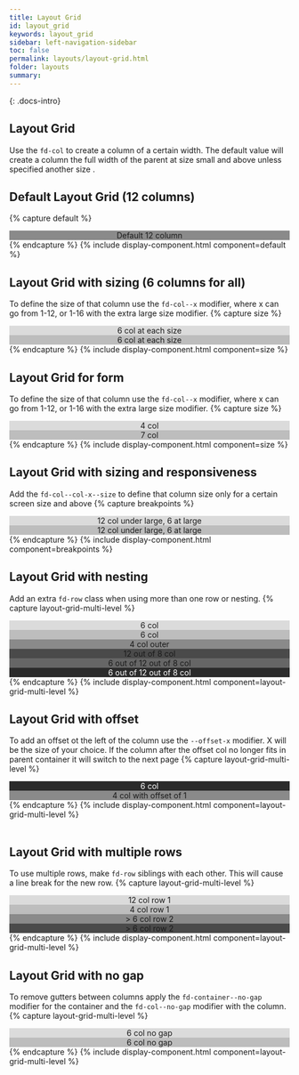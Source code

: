 ```yaml
---
title: Layout Grid
id: layout_grid
keywords: layout_grid
sidebar: left-navigation-sidebar
toc: false
permalink: layouts/layout-grid.html
folder: layouts
summary:
---
```


{: .docs-intro}

## Layout Grid

Use the `fd-col` to create a column of a certain width. The default value will create a column the full width of the parent at size small and above unless specified another size .

## Default Layout Grid (12 columns)
{% capture default %}
<div class ="fd-container__outer">
    <div class="fd-container">
        <div class="fd-row">
            <div class="fd-col">
                <div style="background-color: #8a8a8a;text-align:center;width:100%;">
                Default 12 column
                </div>
            </div>
        </div>
    </div>
</div>
{% endcapture %}
{% include display-component.html component=default %}

<br/>


## Layout Grid with sizing (6 columns for all)
To define the size of that column use the `fd-col--x` modifier, where x can go from 1-12, or 1-16 with the extra large size modifier.
{% capture size %}
<div class ="fd-container__outer">
    <div class="fd-container">
        <div class="fd-row">
            <div class="fd-col fd-col--6">
                <div style="background-color: #dbdbdb;text-align:center;width:100%;">
                6 col at each size
                </div>
            </div>
            <div class="fd-col fd-col--6">
                <div style="background-color: #bdbdbd;text-align:center;width:100%;">
                    6 col at each size
                </div>
            </div>
        </div>
    </div>
</div>
{% endcapture %}
{% include display-component.html component=size %}

<br/>

## Layout Grid for form
To define the size of that column use the `fd-col--x` modifier, where x can go from 1-12, or 1-16 with the extra large size modifier.
{% capture size %}
<div class ="fd-container__outer">
    <div class="fd-container">
        <div class="fd-row">
            <div class="fd-col fd-col--4">
                <div style="background-color: #dbdbdb;text-align:center;width:100%;">
                4 col
                </div>
            </div>
            <div class="fd-col fd-col--7">
                <div style="background-color: #bdbdbd;text-align:center;width:100%;">
                    7 col
                </div>
            </div>
        </div>
    </div>
</div>
{% endcapture %}
{% include display-component.html component=size %}

<br/>

##  Layout Grid with sizing and responsiveness
Add the `fd-col--col-x--size` to define that column size only for a certain screen size and above
{% capture breakpoints %}
<div class ="fd-container__outer">
    <div class="fd-container">
        <div class="fd-row">
            <div class="fd-col fd-col--6--l">
                <div style="background-color: #dbdbdb;text-align:center;width:100%;">
                    12 col under large, 6 at large
                </div>
            </div>
            <div class="fd-col fd-col--6--l">
                <div style="background-color: #bdbdbd;text-align:center;width:100%;">
                    12 col under large, 6 at large
                </div>
            </div>
        </div>
    </div>
</div>
{% endcapture %}
{% include display-component.html component=breakpoints %}
<br/>


##  Layout Grid with nesting
Add an extra `fd-row` class when using more than one row or nesting.
{% capture layout-grid-multi-level %}
<div class ="fd-container__outer">
    <div class="fd-container">
        <div class="fd-row">
            <div class="fd-col fd-col--6">
                <div style="background-color: #dbdbdb;text-align:center;width:100%;">
                    6 col
                </div>
                <div style="background-color: #bdbdbd;text-align:center;width:100%;">
                    6 col
                </div>
            </div>
            <div class="fd-col fd-col--6">
                <div class="fd-row">
                    <div class="fd-col fd-col--4">
                        <div style="background-color: #8a8a8a;text-align:center;width:100%;"> 
                            4 col outer
                        </div> 
                    </div>
                    <div class="fd-col fd-col--8">
                        <div class="fd-row">
                            <div class="fd-col fd-col--12">
                                <div style="background-color: #4a4a4a;text-align:center;width:100%;">
                                    12 out of 8 col
                                </div>
                            </div>      
                            <div class="fd-col fd-col--12">
                                <div class="fd-row">
                                    <div class="fd-col fd-col--6">
                                        <div style="background-color: #666666;text-align:center;width:100%;">
                                        6 out of 12 out of 8 col
                                        </div>
                                    </div>
                                    <div class="fd-col fd-col--6">
                                        <div style="background-color: #2b2b2b;text-align:center;width:100%;color:white;">
                                        6 out of 12 out of 8 col 
                                        </div>
                                    </div>
                                </div>
                            </div>
                        </div>
                    </div>
                </div>
            </div>
        </div>
    </div>
</div>
{% endcapture %}
{% include display-component.html component=layout-grid-multi-level %}

<br/>

##  Layout Grid with offset
To add an offset ot the left of the column use the `--offset-x` modifier. X will be the size of your choice. If the column after the offset col no longer fits in parent container it will switch to the next page
{% capture layout-grid-multi-level %}
<div class="fd-container">
    <div class="fd-row">
        <div class="fd-col fd-col--6">
            <div style="background-color: #2b2b2b;text-align:center;width:100%;color:white;">
                6 col
            </div>
        </div>
        <div class="fd-col fd-col--4 fd-col--offset-1">
            <div style="background-color: #8a8a8a;text-align:center;width:100%;"> 
                4 col with offset of 1
            </div>
        </div>
    </div>
</div>
{% endcapture %}
{% include display-component.html component=layout-grid-multi-level %}

<br/>


<br/>

##  Layout Grid with multiple rows
To use multiple rows, make `fd-row` siblings with each other. This will cause a line break for the new row.
{% capture layout-grid-multi-level %}
<div class="fd-container">
    <div class="fd-row">
        <div class="fd-col fd-col--12">
            <div style="background-color: #dbdbdb;text-align:center;width:100%;">
                12 col row 1
            </div>
        </div>
        <div class="fd-col fd-col--4">
            <div style="background-color: #bdbdbd;text-align:center;width:100%;">
                4 col row 1
            </div>
        </div>
    </div>
    <div class="fd-row">
        <div class="fd-col fd-col--6">
            <div style="background-color: #8a8a8a;text-align:center;width:100%;">>
                6 col row 2
            </div>
        </div>
        <div class="fd-col fd-col--6">
            <div style="background-color: #4a4a4a;text-align:center;width:100%;">>
                6 col row 2
            </div>
        </div>
    </div>
</div>
{% endcapture %}
{% include display-component.html component=layout-grid-multi-level %}

<br/>

##  Layout Grid with no gap
To remove gutters between columns apply the `fd-container--no-gap` modifier for the container and the `fd-col--no-gap` modifier with the column.
{% capture layout-grid-multi-level %}
<div class="fd-container fd-container--no-gap">
    <div class="fd-row">
        <div class="fd-col fd-col--6 fd-col--no-gap">
            <div style="background-color: #dbdbdb;text-align:center;width:100%;">
                6 col no gap
            </div>
        </div>
        <div class="fd-col fd-col--6 fd-col--no-gap">
            <div style="background-color: #bdbdbd;text-align:center;width:100%;">
                6 col no gap
            </div>
        </div>
    </div>
</div>
{% endcapture %}
{% include display-component.html component=layout-grid-multi-level %}

<br/>